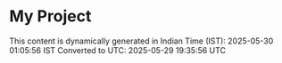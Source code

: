 # My Project

This content is dynamically generated in Indian Time (IST): 2025-05-30 01:05:56 IST
Converted to UTC: 2025-05-29 19:35:56 UTC
